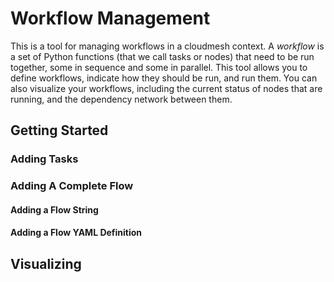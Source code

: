 Workflow Management
=============

This is a tool for managing workflows in a cloudmesh context. A _workflow_ is a set of Python functions (that we call tasks or nodes) that need to be run together, some in sequence and some in parallel. This tool allows you to define workflows, indicate how they should be run, and run them. You can also visualize your workflows, including the current status of nodes that are running, and the dependency network between them.

## Getting Started

### Adding Tasks

### Adding A Complete Flow

#### Adding a Flow String

#### Adding a Flow YAML Definition

## Visualizing
